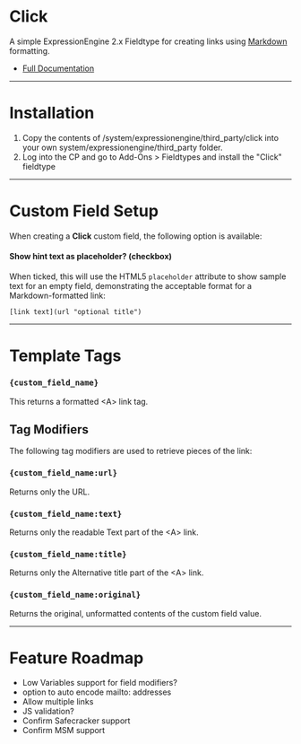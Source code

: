 # Click


A simple ExpressionEngine 2.x Fieldtype for creating links using [Markdown](http://daringfireball.net/projects/markdown/ "Markdown") formatting.

* [Full Documentation](https://github.com/johndwells/Click)

---

# Installation

1. Copy the contents of /system/expressionengine/third_party/click into your own system/expressionengine/third_party folder.
2. Log into the CP and go to Add-Ons > Fieldtypes and install the "Click" fieldtype


---

# Custom Field Setup

When creating a **Click** custom field, the following option is available:

#### Show hint text as placeholder? (checkbox)

When ticked, this will use the HTML5 `placeholder` attribute to show sample text for an empty field, demonstrating the acceptable format for a Markdown-formatted link:

	[link text](url "optional title")

---

# Template Tags

### `{custom_field_name}`

This returns a formatted &lt;A&gt; link tag.

## Tag Modifiers

The following tag modifiers are used to retrieve pieces of the link:

### `{custom_field_name:url}`

Returns only the URL.

### `{custom_field_name:text}`

Returns only the readable Text part of the &lt;A&gt; link.

### `{custom_field_name:title}`

Returns only the Alternative title part of the &lt;A&gt; link.

### `{custom_field_name:original}`

Returns the original, unformatted contents of the custom field value.

---

# Feature Roadmap

 * Low Variables support for field modifiers?
 * option to auto encode mailto: addresses
 * Allow multiple links
 * JS validation?
 * Confirm Safecracker support
 * Confirm MSM support

